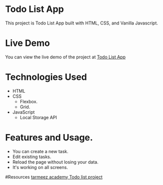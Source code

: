 ﻿# Todo List App
This project is Todo List App built with HTML, CSS, and Vanilla Javascript.

# Live Demo
You can view the live demo of the project at 
[Todo List App](https://hassan-ghorab.github.io/Todo-List-App/)

# Technologies Used
- HTML
- CSS
  * Flexbox. 
  * Grid.
- JavaScript
  * Local Storage API

# Features and Usage.
- You can create a new task.
- Edit existing tasks.
- Reload the page without losing your data.
- It's working on all screens.

#Resources
[tarmeez academy Todo list project](https://www.youtube.com/watch?v=VgLkex5tpYI)


